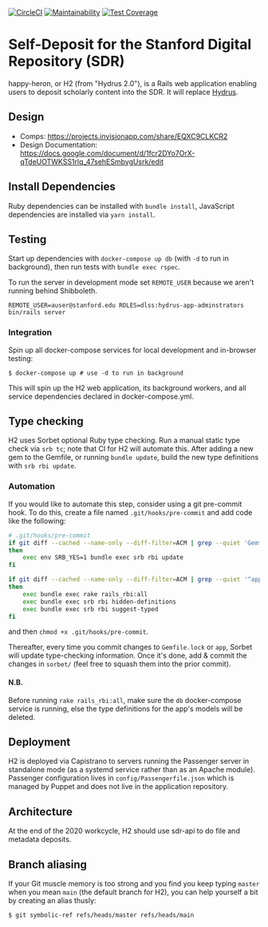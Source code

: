 [![CircleCI](https://circleci.com/gh/sul-dlss/technical-metadata-service.svg?style=svg)](https://circleci.com/gh/sul-dlss/technical-metadata-service)
[![Maintainability](https://api.codeclimate.com/v1/badges/3dbc6311e79b7045bed4/maintainability)](https://codeclimate.com/github/sul-dlss/happy-heron/maintainability)
[![Test Coverage](https://api.codeclimate.com/v1/badges/3dbc6311e79b7045bed4/test_coverage)](https://codeclimate.com/github/sul-dlss/happy-heron/test_coverage)

# Self-Deposit for the Stanford Digital Repository (SDR)

happy-heron, or H2 (from "Hydrus 2.0"), is a Rails web application enabling users to deposit scholarly content into the SDR. It will replace [Hydrus](https://github.com/sul-dlss/hydrus).

## Design

* Comps: https://projects.invisionapp.com/share/EQXC9CLKCR2
* Design Documentation: https://docs.google.com/document/d/1fcr2DYo7OrX-qTdeUOTWKSS1rlq_47sehESmbvgUsrk/edit

## Install Dependencies

Ruby dependencies can be installed with `bundle install`, JavaScript dependencies are installed via `yarn install`.

## Testing

Start up dependencies with `docker-compose up db` (with `-d` to run in background), then run tests with `bundle exec rspec`.

To run the server in development mode set `REMOTE_USER` because we aren't running behind Shibboleth.

```shell
REMOTE_USER=auser@stanford.edu ROLES=dlss:hydrus-app-adminstrators bin/rails server
```

### Integration

Spin up all docker-compose services for local development and in-browser testing:

```shell
$ docker-compose up # use -d to run in background
```

This will spin up the H2 web application, its background workers, and all service dependencies declared in docker-compose.yml.

## Type checking

H2 uses Sorbet optional Ruby type checking. Run a manual static type check via `srb tc`; note that CI for H2 will automate this. After adding a new gem to the Gemfile, or running `bundle update`, build the new type definitions with `srb rbi update`.

### Automation

If you would like to automate this step, consider using a git pre-commit hook. To do this, create a file named `.git/hooks/pre-commit` and add code like the following:

```sh
# .git/hooks/pre-commit
if git diff --cached --name-only --diff-filter=ACM | grep --quiet 'Gemfile.lock'
then
    exec env SRB_YES=1 bundle exec srb rbi update
fi

if git diff --cached --name-only --diff-filter=ACM | grep --quiet '^app/'
then
    exec bundle exec rake rails_rbi:all
    exec bundle exec srb rbi hidden-definitions
    exec bundle exec srb rbi suggest-typed
fi
```
and then `chmod +x .git/hooks/pre-commit`.

Thereafter, every time you commit changes to `Gemfile.lock` or `app`, Sorbet will update type-checking information. Once it's done, add & commit the changes in `sorbet/` (feel free to squash them into the prior commit).

#### N.B.

Before running `rake rails_rbi:all`, make sure the `db` docker-compose service is running, else the type definitions for the app's models will be deleted.

## Deployment

H2 is deployed via Capistrano to servers running the Passenger server in standalone mode (as a systemd service rather than as an Apache module). Passenger configuration lives in `config/Passengerfile.json` which is managed by Puppet and does not live in the application repository.

## Architecture

At the end of the 2020 workcycle, H2 should use sdr-api to do file and metadata deposits.

## Branch aliasing

If your Git muscle memory is too strong and you find you keep typing `master` when you mean `main` (the default branch for H2), you can help yourself a bit by creating an alias thusly:

```shell
$ git symbolic-ref refs/heads/master refs/heads/main
```
